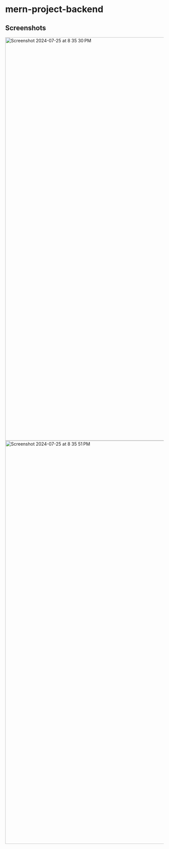 # mern-project-backend

## Screenshots


<img width="1280" alt="Screenshot 2024-07-25 at 8 35 30 PM" src="https://github.com/user-attachments/assets/2adc71e5-7071-4460-a43c-450607c174f6">


<img width="1280" alt="Screenshot 2024-07-25 at 8 35 51 PM" src="https://github.com/user-attachments/assets/c6fc40dd-f3de-4465-9ada-b9937b260df6">
